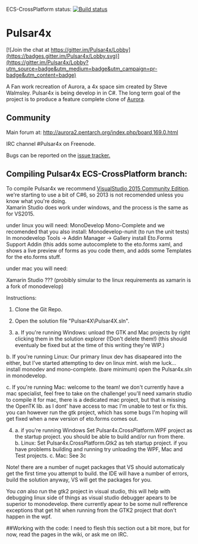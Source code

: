 ECS-CrossPlatform status: [![Build status](https://ci.appveyor.com/api/projects/status/owpp4y7ruyn0skm1/branch/ECS-CrossPlatform?svg=true)](https://ci.appveyor.com/project/intercross21/pulsar4x/branch/ECS-CrossPlatform)
# Pulsar4x

[![Join the chat at https://gitter.im/Pulsar4x/Lobby](https://badges.gitter.im/Pulsar4x/Lobby.svg)](https://gitter.im/Pulsar4x/Lobby?utm_source=badge&utm_medium=badge&utm_campaign=pr-badge&utm_content=badge)

A Fan work recreation of Aurora, a 4x space sim created by Steve Walmsley. Pulsar4x is being develop in in C#. The long term goal of the project is to produce a feature complete clone of [Aurora](http://aurora2.pentarch.org/index.php).

## Community

Main forum at: http://aurora2.pentarch.org/index.php/board,169.0.html

IRC channel #Pulsar4x on Freenode.

Bugs can be reported on the [issue tracker.](https://github.com/Pulsar4xDevs/Pulsar4x/issues)

## Compiling Pulsar4x ECS-CrossPlatform branch:

To compile Pulsar4x we recommend [VisualStudio 2015 Community Edition](https://www.visualstudio.com/downloads/download-visual-studio-vs). we're starting to use a bit of C#6, so 2013 is not recomended unless you know what you're doing.  
Xamarin Studio does work under windows, and the process is the same as for VS2015.

under linux you will need:
MonoDevelop
Mono-Complete
and we recomended that you also install:
Monodevelop-nunit (to run the unit tests)
In monodevelop Tools -> Addin Manager -> Gallery 
install Eto.Forms Support Addin (this adds some autocomplete to the eto.forms xaml, and shows a live preview of forms as you code them, and adds some Templates for the eto.forms stuff. 

under mac you will need:

Xamarin Studio
??? (probibly simular to the linux requirements as xamarin is a fork of monodevelop)


Instructions:

1. Clone the Git Repo.

2. Open the solution file "Pulsar4X\Pulsar4X.sln".

3. a. If you're running Windows: unload the GTK and Mac projects by right clicking them in the solution explorer (!Don't delete them!) (this should eventualy  be fixed but at the time of this writing they're WIP.)
  
 b. If you're running Linux: Our primary linux dev has disapeared into the either, but I've started attempting to dev on linux mint. wish me luck...  
install monodev and mono-complete. (bare minimum)
open the Pulsar4x.sln in monodevelop.  

 c. If you're running Mac: welcome to the team! we don't currently have a mac specialist, feel free to take on the challenge!
you'll need xamarin studio to compile it for mac, there is a dedicated mac project, but that is missing the OpenTK lib. as I dont' have access to mac I'm unable to test or fix this. you can however run the gtk project, which has some bugs I'm hoping will get fixed when a new version of eto.forms comes out.

4. a. if you're running Windows Set Pulsar4x.CrossPlatform.WPF project as the startup project. you should be able to build and/or run from there.   
 b. Linux: Set Pulsar4x.CrossPlatform.Gtk2 as teh startup project. if you have problems building and running try unloading the WPF, Mac and Test projects.
 c. Mac:  See 3c

Note! there are a number of nuget packages that VS should automaticaly get the first time you attempt to build. 
the IDE will have a number of errors, build the solution anyway, VS will get the packages for you.

You *can* also run the gtk2 project in visual studio, this will help with debugging linux side of things as visual studio debugger apears to be superior to monodevelop. there currently apear to be some null refference exceptions that get hit when running from the GTK2 project that don't happen in the wpf. 

##Working with the code:
I need to flesh this section out a bit more, but for now, read the pages in the wiki, or ask me on IRC.
